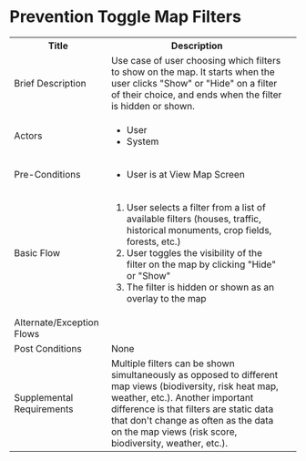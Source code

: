 # Prevention Toggle Map Filters

<table>
  <tr>
    <th> Title </th>
    <th> Description </th>
  </tr>
  <tr>
    <td> Brief Description </td>
    <td>
      Use case of user choosing which filters to show on the map. It starts when the user clicks "Show" or "Hide" on a filter of their choice, and ends when the filter is hidden or shown.
    </td>
  </tr>
  <tr>
    <td> Actors </td>
    <td>
      <ul>
          <li>User</li>
          <li>System</li>
      </ul>
    </td>
  </tr>
  <tr>
    <td> Pre-Conditions </td>
    <td>
      <ul>
          <li>User is at View Map Screen</li>
      </ul>
    </td>
  </tr>
  <tr>
    <td> Basic Flow </td>
    <td>
      <ol>
          <li>User selects a filter from a list of available filters (houses, traffic, historical monuments, crop fields, forests, etc.)</li>
          <li>User toggles the visibility of the filter on the map by clicking "Hide" or "Show"</li>
          <li>The filter is hidden or shown as an overlay to the map</li>
      </ol>
    </td>
  </tr>
  <tr>
    <td> Alternate/Exception Flows </td>
    <td>
    </td>
  <tr>
    <td> Post Conditions </td>
    <td>
        None
    <td>
  </tr>
  <tr>
    <td>Supplemental Requirements</td>
    <td>Multiple filters can be shown simultaneously as opposed to different map views (biodiversity, risk heat map, weather, etc.). Another important difference is that filters are static data that don't change as often as the data on the map views (risk score, biodiversity, weather, etc.).</td>
  </tr>
<table>
